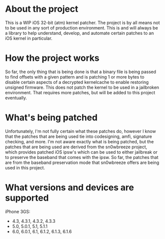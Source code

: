 # About the project

This is a WIP iOS 32-bit (atm) kernel patcher. The project is by all means
not to be used in any sort of production environment. This is and will always
be a library to help understand, develop, and automate certain patches to
an iOS kernel in particular.

# How the project works

So far, the only thing that is being done is that a binary file is being
passed to find offsets with a given pattern and is patching 1 or more bytes to
disable certain aspects of a decrypted kernelcache to enable restoring unsigned
firmware. This does not patch the kernel to be used in a jailbroken environment.
That requires more patches, but will be added to this project eventually.

# What's being patched

Unfortunately, I'm not fully certain what these patches do, however I know that
the patches that are being used tie into codesigning, amfi, signature checking,
and more. I'm not aware exactly what is being patched, but the patches that are
being used are derived from the sn0wbreeze project, which provides patched iOS
ipsw's which can be used to either jailbreak or to preserve the baseband that
comes with the ipsw. So far, the patches that are from the baseband preservation
mode that sn0wbreeze offers are being used in this project.

# What versions and devices are supported

iPhone 3GS:
- 4.3, 4.3.1, 4.3.2, 4.3.3
- 5.0, 5.0.1, 5.1, 5.1.1  
- 6.0, 6.0.1, 6.1, 6.1.2, 6.1.3, 6.1.6

